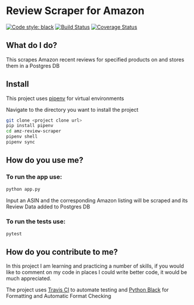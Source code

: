 Review Scraper for Amazon
===
[![Code style: black](https://img.shields.io/badge/code%20style-black-000000.svg)](https://github.com/ambv/black) [![Build Status](https://travis-ci.org/AlanSwenson/amz-review-scraper.svg?branch=master)](https://travis-ci.org/AlanSwenson/amz-review-scraper) [![Coverage Status](https://coveralls.io/repos/github/AlanSwenson/amz-review-scraper/badge.svg)](https://coveralls.io/github/AlanSwenson/amz-review-scraper)

## What do I do?

This scrapes Amazon recent reviews for specified products on and stores them in a Postgres DB

## Install

This project uses [pipenv](https://github.com/pypa/pipenv) for virtual environments

Navigate to the directory you want to install the project

```bash
git clone <project clone url>
pip install pipenv
cd amz-review-scraper
pipenv shell
pipenv sync

```
## How do you use me?


### To run the app use:
```bash
python app.py
```

Input an ASIN and the corresponding Amazon listing will be scraped and its Review Data added to Postgres DB

### To run the tests use:
```bash
pytest
```

## How do you contribute to me?

In this project I am learning and practicing a number of skills, if you would like to comment on my code in places I could write better code, it would be much appreciated.

The project uses [Travis CI](https://travis-ci.org/) to automate testing and [Python Black](https://github.com/ambv/black) for Formatting and Automatic Format Checking
